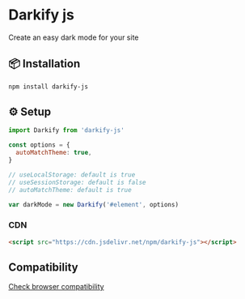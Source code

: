 # Darkify js
Create an easy dark mode for your site
## 📦 Installation
```bash
npm install darkify-js
```
## ⚙️ Setup
```js
import Darkify from 'darkify-js'

const options = {
  autoMatchTheme: true,
}

// useLocalStorage: default is true
// useSessionStorage: default is false
// autoMatchTheme: default is true

var darkMode = new Darkify('#element', options)
```
### CDN

```html
<script src="https://cdn.jsdelivr.net/npm/darkify-js"></script>
```

## Compatibility
[Check browser compatibility](https://caniuse.com/mdn-css_properties_color-scheme)